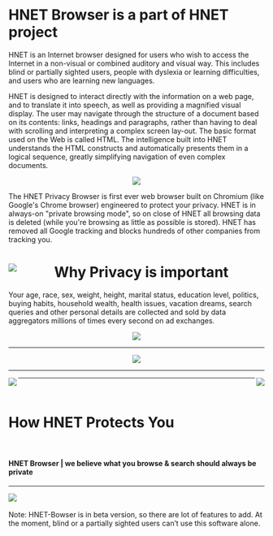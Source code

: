 # HNET Browser is a part of HNET project

HNET is an Internet browser designed for users who wish to access the Internet in a non-visual or combined auditory and visual way. This includes blind or partially sighted users, people with dyslexia or learning difficulties, and users who are learning new languages.

HNET is designed to interact directly with the information on a web page, and to translate it into speech, as well as providing a magnified visual display. The user may navigate through the structure of a document based on its contents: links, headings and paragraphs, rather than having to deal with scrolling and interpreting a complex screen lay-out. The basic format used on the Web is called HTML. The intelligence built into HNET understands the HTML constructs and automatically presents them in a logical sequence, greatly simplifying navigation of even complex documents.

<center> <img src="http://hnetbrowser.tk/hnet/stalk-you.png" align="middle"></img> </center>

The HNET Privacy Browser is first ever web browser built on Chromium (like Google's Chrome browser) engineered to protect your privacy. HNET is in always-on "private browsing mode", so on close of HNET all browsing data is deleted (while you're browsing as little as possible is stored). HNET has removed all Google tracking and blocks hundreds of other companies from tracking you.


<center><img src="http://hnetbrowser.tk/hnet/default-private-browsing.png" align="left"></img><h1> Why Privacy is important </h1></center>

Your age, race, sex, weight, height, marital status, education level, politics, buying habits, household wealth, health issues, vacation dreams, search queries and other personal details are collected and sold by data aggregators millions of times every second on ad exchanges.

<center> <img src="http://hnetbrowser.tk/hnet/you-know-that-dream-text.png" align="middle"></img> </center>
<hr>
<center> <img src="http://hnetbrowser.tk/hnet/you-would-never-let-text.png" align="middle"></img> </center>
<hr>

<img src="http://hnetbrowser.tk/hnet/your-information-can-be-text.png" align="left"></img><img src="http://hnetbrowser.tk/hnet/There-are-dozens-of-data-text.png" align="right"></img>

<hr>
&nbsp;
<br>
<h1> How HNET Protects You </h1>
<br>
<h4>HNET Browser  |   we believe what you browse & search should always be private</h4>
<hr>
<img src="http://hnetbrowser.tk/hnet/default-private-browsing-content.png" align="middle">
<br>&nbsp;<br>
Note: HNET-Bowser is in beta version, so there are lot of features to add. At the moment, blind or a partially sighted users can’t use this software alone.









